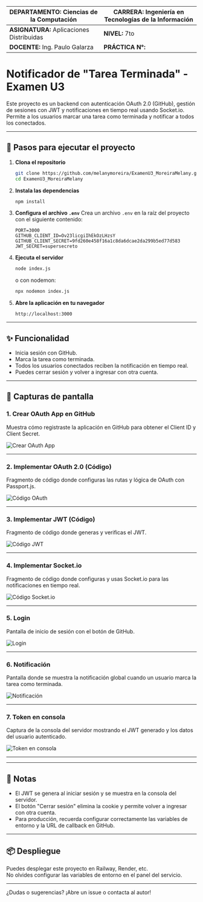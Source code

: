 | **DEPARTAMENTO:** Ciencias de la Computación | **CARRERA:** Ingeniería en Tecnologías de la Información |
|----------------------------------------------|----------------------------------------------------------|
| **ASIGNATURA:** Aplicaciones Distribuidas    | **NIVEL:** 7to           | **FECHA:** 13/08/2025     |
| **DOCENTE:** Ing. Paulo Galarza              | **PRÁCTICA N°:**        | **CALIFICACIÓN:**         |

# Notificador de "Tarea Terminada" - Examen U3

Este proyecto es un backend con autenticación OAuth 2.0 (GitHub), gestión de sesiones con JWT y notificaciones en tiempo real usando Socket.io. Permite a los usuarios marcar una tarea como terminada y notificar a todos los conectados.

---

## 🚀 Pasos para ejecutar el proyecto

1. **Clona el repositorio**
   ```bash
   git clone https://github.com/melanymoreira/ExamenU3_MoreiraMelany.git
   cd ExamenU3_MoreiraMelany
   ```

2. **Instala las dependencias**
   ```bash
   npm install
   ```

3. **Configura el archivo `.env`**
   Crea un archivo `.env` en la raíz del proyecto con el siguiente contenido:
   ```properties
   PORT=3000
   GITHUB_CLIENT_ID=Ov23licgiIhEkOzLHzsY
   GITHUB_CLIENT_SECRET=9fd260e458f16a1c8da6dcae2da299b5ed77d583
   JWT_SECRET=supersecreto
   ```

4. **Ejecuta el servidor**
   ```bash
   node index.js
   ```
   o con nodemon:
   ```bash
   npx nodemon index.js
   ```

5. **Abre la aplicación en tu navegador**
   ```
   http://localhost:3000
   ```

---

## ✨ Funcionalidad

- Inicia sesión con GitHub.
- Marca la tarea como terminada.
- Todos los usuarios conectados reciben la notificación en tiempo real.
- Puedes cerrar sesión y volver a ingresar con otra cuenta.

---

## 📸 Capturas de pantalla

### 1. Crear OAuth App en GitHub

Muestra cómo registraste la aplicación en GitHub para obtener el Client ID y Client Secret.

![Crear OAuth App](./screenshots/1_crear_oauth_app.png)

---

### 2. Implementar OAuth 2.0 (Código)

Fragmento de código donde configuras las rutas y lógica de OAuth con Passport.js.

![Código OAuth](./screenshots/2_codigo_oauth.png)

---

### 3. Implementar JWT (Código)

Fragmento de código donde generas y verificas el JWT.

![Código JWT](./screenshots/3_codigo_jwt.png)

---

### 4. Implementar Socket.io

Fragmento de código donde configuras y usas Socket.io para las notificaciones en tiempo real.

![Código Socket.io](./screenshots/4_codigo_socket.png)

---

### 5. Login

Pantalla de inicio de sesión con el botón de GitHub.

![Login](./screenshots/5_login.png)

---

### 6. Notificación

Pantalla donde se muestra la notificación global cuando un usuario marca la tarea como terminada.

![Notificación](./screenshots/6_notificacion.png)

---

### 7. Token en consola

Captura de la consola del servidor mostrando el JWT generado y los datos del usuario autenticado.

![Token en consola](./screenshots/7_token_consola.png)

---

---

## 📝 Notas

- El JWT se genera al iniciar sesión y se muestra en la consola del servidor.
- El botón "Cerrar sesión" elimina la cookie y permite volver a ingresar con otra cuenta.
- Para producción, recuerda configurar correctamente las variables de entorno y la URL de callback en GitHub.

---

## 📦 Despliegue

Puedes desplegar este proyecto en Railway, Render, etc.  
No olvides configurar las variables de entorno en el panel del servicio.

---

¿Dudas o sugerencias? ¡Abre un issue o contacta al autor!
